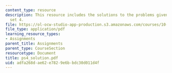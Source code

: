 ```yaml
---
content_type: resource
description: This resource includes the solutions to the problems given in problem
  set 4.
file: https://ol-ocw-studio-app-production.s3.amazonaws.com/courses/10-32-separation-processes-spring-2005/adfa268dae62e7829e6bbdc30d011d4f_ps4_solution.pdf
file_type: application/pdf
learning_resource_types:
- Assignments
parent_title: Assignments
parent_type: CourseSection
resourcetype: Document
title: ps4_solution.pdf
uid: adfa268d-ae62-e782-9e6b-bdc30d011d4f
---
```

